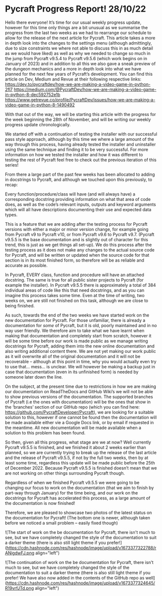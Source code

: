 # Pycraft Progress Report! 28/10/22

Hello there everyone! It’s time for our usual weekly progress update, however for this time only things are a bit unusual as we summarise the progress from the last two weeks as we had to rearrange our schedule to allow for the release of the next article for Pycraft. This article takes a more in depth look into the changes to the settings menu (although admittingly, due to size constraints we where not able to discuss this in as much detail as we would have liked) as well as why we needed to change so much in the jump from Pycraft v9.5.4 to Pycraft v9.5.6 (which work begins on in January of 2023) and in addition to all this we also gave a sneak preview of the dungeon mechanics and a more in depth look into what we have planned for the next few years of Pycraft’s development. You can find this article on Dev, Medium and Revue at their following respective links: https://dev.to/pycraftdev/how-we-are-making-a-video-game-in-python-2fl7 https://medium.com/@PycraftDev/how-we-are-making-a-video-game-in-python-8-dec592752e1b https://www.getrevue.co/profile/PycraftDev/issues/how-we-are-making-a-video-game-in-python-8-1490492

With that out of the way, we will be starting this article with the progress for the week beginning the 28th of November, and will be writing our weekly progress update chronologically.

We started off with a continuation of testing the installer with our successful pass style approach, although by this time we where a large amount of the way through this process, having already tested the installer and uninstaller using the same technique and finding it to be very successful. For more information on how we tested the installer and how it was different to testing the rest of Pycraft feel free to check out the previous iteration of this series!

From there a large part of the past few weeks has been allocated to adding in docstrings to Pycraft, and although we touched upon this previously, to recap:

Every function/procedure/class will have (and will always have) a corresponding docstring providing information on what that area of code does, as well as the code’s relevant inputs, outputs and keyword arguments which will all have descriptions documenting their use and expected data types.

This is a feature that we are adding after the testing process for Pycraft versions with either a major or minor version change, for example going from Pycraft v9 to Pycraft v10, or from Pycraft v9.6 to Pycraft v9.7. (Pycraft v9.5.5 is the base documentation and is slightly out of character for this trend, this is just as we get things all set-up). We do this process after the testing process as it does not make any changes to the actual source code for Pycraft, and will be written or updated when the source code for that section is in its most finished form, so therefore will be as reliable and accurate as possible.

In Pycraft, EVERY class, function and procedure will have an attached docstring. The same is true for all public sister projects to Pycraft (for example the installer). In Pycraft v9.5.5 there is approximately a total of 384 individual areas of code like this that need docstrings, and as you can imagine this process takes some time. Even at the time of writing, two weeks on, we are still not finished on this task, although we are close to being finished.

As such, towards the end of the two weeks we have started work on the new documentation for Pycraft. For those unfamiliar, there is already a documentation for *some* of Pycraft, but it is old, poorly maintained and in no way user friendly. We therefore aim to take what we have learnt when making that documentation and completely start from scratch, however it will be some time before our work is made public as we manage writing docstrings for Pycraft, adding them into the new online documentation and also writing additional content there. We are not yet making our work public as it will overwrite all of the original documentation and it will not be recoverable – although at this point in time, why you would actually even try to use that… mess… is unclear. We will however be making a backup just in case that documentation (even in its unfinished form) is needed by someone later down the line.

On the subject, at the present time due to restrictions in how we are making our documentation on ReadTheDocs and GitHub Wiki’s we will not be able to show previous versions of the documentation. The supported branches of Pycraft (i.e the ones with documentation) will be the ones that show in the ‘branches’ section of our GitHub repo (which you can find here: https://github.com/PycraftDeveloper/Pycraft), we are looking for a suitable solution to this, however if one cannot be found then the documentation will be made available either vie a Google Docs link, or by email if requested in the meantime. All new documentation will be made available when a solution to this problem has been found.

So then, given all this progress, what stage are we at now? Well currently Pycraft v9.5.5 is finished, and we finished it about 2 weeks earlier than planned, so we are currently trying to break up the release of the last article and the release of Pycraft v9.5.5, if not by the full two weeks, then by at least some time, regardless this update will be made public before the 25th of December 2022. Because Pycraft v9.5.5 is finished doesn’t mean that we are not working on other things surrounding Pycraft though.

Regardless of when we finished Pycraft v9.5.5 we were going to be changing our focus to work on the documentation (that we aim to finish by part-way through January) for the time being, and our work on the docstrings for Pycraft has accelerated this process, as a large amount of the documentation is now finished!

Therefore, we are pleased to showcase two photos of the latest status on the documentation for Pycraft! (The bottom one is newer, although taken before we noticed a small problem – easily fixed though)

![The start of work on the be documentation for Pycraft, there isn't much to see, but we have completely changed the style of the documentation to suit a darker theme (there is also still light theme if you prefer!](https://cdn.hashnode.com/res/hashnode/image/upload/v1673377322788/rANigdwFJ.png align="left")

![The continuation of work on the be documentation for Pycraft, there isn't much to see, but we have completely changed the style of the documentation to suit a darker theme (there is also still light theme if you prefer! We have also now added in the contents of the GitHub repo as well](https://cdn.hashnode.com/res/hashnode/image/upload/v1673377324645/R19vrfJTd.png align="left")